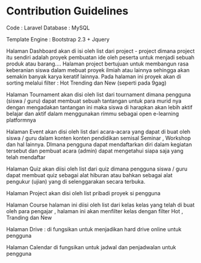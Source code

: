 # Contribution Guidelines


Code : Laravel 
Database : MySQL

Template Engine : Bootstrap 2.3 + Jquery




Halaman Dashboard akan di isi oleh list dari project - project dimana project itu sendiri adalah proyek pembuatan ide oleh peserta untuk menjadi sebuah produk atau barang.... Halaman project bertujuan untuk membangun rasa keberanian siswa dalam mebuat proyek ilmiah atau lainnya sehingga akan semakin banyak karya keratif lainnya. Pada halaman ini proyek akan di sorting melalui filter : Hot Trending dan New (seperti pada 9gag)

Halaman Tournament akan disi oleh list dari tournament dimana pengguna (siswa / guru) dapat membuat sebuah tantangan untuk para murid nya dengan mengadakan tantangan ini maka siswa di harapkan akan lebih aktif belajar dan aktif dalam menggunakan rimmu sebagai open e-learning platformnya

Halaman Event akan disi oleh list dari acara-acara yang dapat di buat oleh siswa / guru dalam konten konten pendidikan semisal Seminar , Workshop dan hal lainnya. DImana pengguna dapat mendaftarkan diri dalam kegiatan tersebut dan pembuat acara (admin) dapat mengetahui siapa saja yang telah mendaftar

Halaman Quiz akan diisi oleh list dari quiz dimana pengguna siswa / guru dapat membuat quiz sebagai alat hiburan atau bahkan sebagai alat pengukur (ujian) yang di selenggarakan secara terbuka.

Halaman Project akan disi oleh list pribadi proyek si pengguna

Halaman Course halaman ini diisi oleh list dari kelas kelas yang telah di buat oleh para pengajar , halaman ini akan menfilter kelas dengan filter Hot , Tranding dan New

Halaman Drive : di fungsikan untuk menjadikan hard drive online untuk pengguna

Halaman Calendar di fungsikan untuk jadwal dan penjadwalan untuk pengguna
